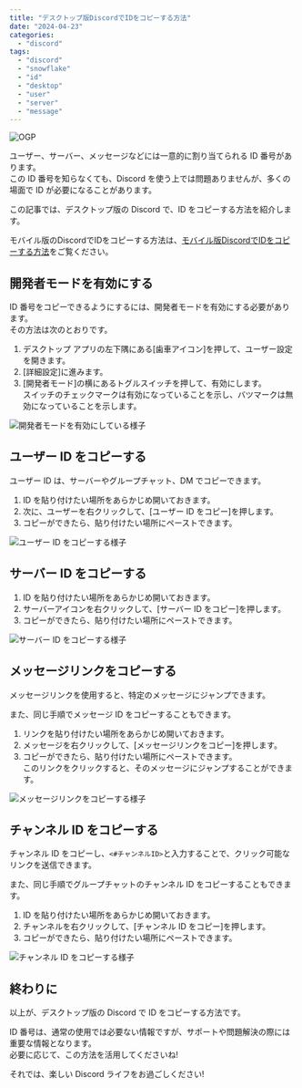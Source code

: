 ```yaml
---
title: "デスクトップ版DiscordでIDをコピーする方法"
date: "2024-04-23"
categories:
  - "discord"
tags:
  - "discord"
  - "snowflake"
  - "id"
  - "desktop"
  - "user"
  - "server"
  - "message"
---
```


![OGP](./images/ogp.png)

ユーザー、サーバー、メッセージなどには一意的に割り当てられる ID 番号があります。  
この ID 番号を知らなくても、Discord を使う上では問題ありませんが、多くの場面で ID が必要になることがあります。

この記事では、デスクトップ版の Discord で、ID をコピーする方法を紹介します。

モバイル版のDiscordでIDをコピーする方法は、[モバイル版DiscordでIDをコピーする方法](/blog/モバイル版discordのIDをコピーする方法/)をご覧ください。

## 開発者モードを有効にする

ID 番号をコピーできるようにするには、開発者モードを有効にする必要があります。  
その方法は次のとおりです。

1. デスクトップ アプリの左下隅にある[歯車アイコン]を押して、ユーザー設定を開きます。
2. [詳細設定]に進みます。
3. [開発者モード]の横にあるトグルスイッチを押して、有効にします。  
   スイッチのチェックマークは有効になっていることを示し、バツマークは無効になっていることを示します。

![開発者モードを有効にしている様子](./images/1.gif)

## ユーザー ID をコピーする

ユーザー ID は、サーバーやグループチャット、DM でコピーできます。

1. ID を貼り付けたい場所をあらかじめ開いておきます。
2. 次に、ユーザーを右クリックして、[ユーザー ID をコピー]を押します。
3. コピーができたら、貼り付けたい場所にペーストできます。

![ユーザー ID をコピーする様子](./images/2.png)

## サーバー ID をコピーする

1. ID を貼り付けたい場所をあらかじめ開いておきます。
2. サーバーアイコンを右クリックして、[サーバー ID をコピー]を押します。
3. コピーができたら、貼り付けたい場所にペーストできます。

![サーバー ID をコピーする様子](./images/3.png)

## メッセージリンクをコピーする

メッセージリンクを使用すると、特定のメッセージにジャンプできます。

また、同じ手順でメッセージ ID をコピーすることもできます。

1. リンクを貼り付けたい場所をあらかじめ開いておきます。
2. メッセージを右クリックして、[メッセージリンクをコピー]を押します。
3. コピーができたら、貼り付けたい場所にペーストできます。  
   このリンクをクリックすると、そのメッセージにジャンプすることができます。

![メッセージリンクをコピーする様子](./images/4.png)

## チャンネル ID をコピーする

チャンネル ID をコピーし、`<#チャンネルID>`と入力することで、クリック可能なリンクを送信できます。

また、同じ手順でグループチャットのチャンネル ID をコピーすることもできます。

1. ID を貼り付けたい場所をあらかじめ開いておきます。
2. チャンネルを右クリックして、[チャンネル ID をコピー]を押します。
3. コピーができたら、貼り付けたい場所にペーストできます。

![チャンネル ID をコピーする様子](./images/5.png)

## 終わりに

以上が、デスクトップ版の Discord で ID をコピーする方法です。

ID 番号は、通常の使用では必要ない情報ですが、サポートや問題解決の際には重要な情報となります。  
必要に応じて、この方法を活用してくださいね!

それでは、楽しい Discord ライフをお過ごしください!
